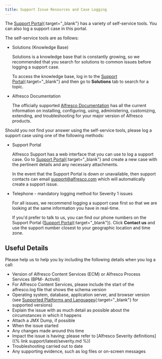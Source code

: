 ```yaml
---
title: Support Issue Resources and Case Logging
---
```


The [Support Portal](https://support.alfresco.com){:target="_blank"} has a variety of self-service tools. You can also log a support case in this portal.

The self-service tools are as follows:

* Solutions (Knowledge Base)

    Solutions is a knowledge base that is constantly growing, so we recommended that you search for solutions to common issues before logging a support case.

    To access the knowledge base, log in to the [Support Portal](https://support.alfresco.com){:target="_blank"} and then go to **Solutions** tab to search for a topic.

* Alfresco Documentation

    The officially supported [Alfresco Documentation](https://docs.alfresco.com/) has all the current information on installing, configuring, using, administering, customizing, extending, and troubleshooting for your major version of Alfresco products.

Should you not find your answer using the self-service tools, please log a support case using one of the following methods:

* Support Portal

    Alfresco Support has a web interface that you can use to log a support case. Go to [Support Portal](https://support.alfresco.com){:target="_blank"} and create a new case with the pertinent details and any necessary attachments.

    In the event that the Support Portal is down or unavailable, then support contacts can email [support@alfresco.com](mailto:support@alfresco.com) which will automatically create a support issue.

* Telephone - mandatory logging method for Severity 1 issues

    For all issues, we recommend logging a support case first so that we are looking at the same information you have in real-time.

    If you'd prefer to talk to us, you can find our phone numbers on the Support Portal ([Support Portal](https://support.alfresco.com){:target="_blank"}). Click **Contact us** and use the support number closest to your geographic location and time zone.

## Useful Details

Please help us to help you by including the following details when you log a call:

* Version of Alfresco Content Services (ECM) or Alfresco Process Services (BPM- Activiti)
* For Alfresco Content Services, please include the start of the alfresco.log file that shows the schema version
* Operating system, database, application server, and browser version (see [Supported Platforms and Languages](https://www.alfresco.com/services/subscription/supported-platforms){:target="_blank"} for supported versions)
* Explain the issue with as much detail as possible about the circumstances in which it happens
* Attach a JMX Dump, if possible
* When the issue started
* Any changes made around this time
* Impact the issue is having; please refer to [Alfresco Severity definitions]({% link support/latest/severity.md %})
* Troubleshooting carried out to date
* Any supporting evidence, such as log files or on-screen messages
